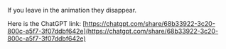 If you leave in the animation they disappear. 

Here is the ChatGPT link: [https://chatgpt.com/share/68b33922-3c20-800c-a5f7-3f07ddbf642e](https://chatgpt.com/share/68b33922-3c20-800c-a5f7-3f07ddbf642e)
